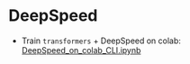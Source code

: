 # DeepSpeed

* Train `transformers` + DeepSpeed on colab: [DeepSpeed_on_colab_CLI.ipynb](DeepSpeed_on_colab_CLI.ipynb)

